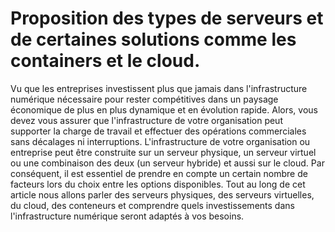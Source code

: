 # Proposition des types de serveurs et de certaines solutions comme les containers et le cloud.

Vu que les entreprises investissent plus que jamais dans l'infrastructure numérique nécessaire pour rester compétitives dans un paysage économique de plus en plus dynamique et en évolution rapide.
Alors, vous devez vous assurer que l'infrastructure de votre organisation peut supporter la charge de travail et effectuer des opérations commerciales sans décalages ni interruptions.
L'infrastructure de votre organisation ou entreprise peut être construite sur un serveur physique, un serveur virtuel ou une combinaison des deux (un serveur hybride) et aussi sur le cloud.
Par conséquent, il est essentiel de prendre en compte un certain nombre de facteurs lors du choix entre les options disponibles.
Tout au long de cet article nous allons parler des serveurs physiques, des serveurs virtuelles, du cloud, des conteneurs et comprendre quels investissements dans l'infrastructure numérique seront adaptés à vos besoins.

